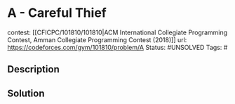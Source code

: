 # A - Careful Thief

contest: [[CFICPC/101810/101810|ACM International Collegiate Programming Contest, Amman Collegiate Programming Contest (2018)]]
url: https://codeforces.com/gym/101810/problem/A
Status: #UNSOLVED
Tags: #

## Description

## Solution

